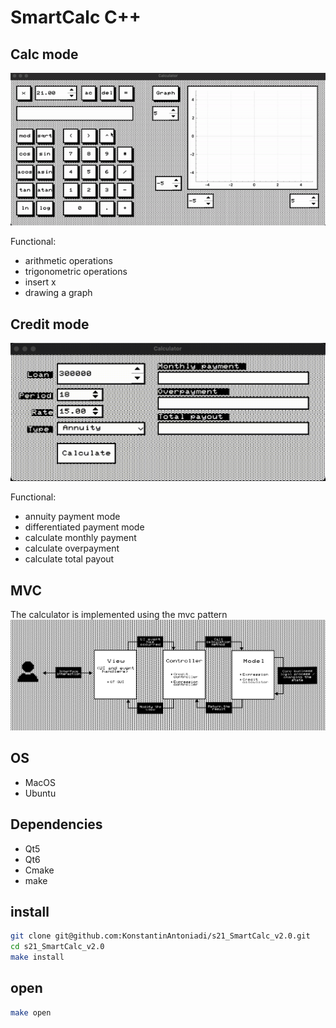 # SmartCalc C++

## Calc mode
![calc mode](misc/gif/calc_mode.gif)

Functional:
- arithmetic operations
- trigonometric operations
- insert x
- drawing a graph

## Credit mode
![credit mode](misc/gif/credit_mode.gif)

Functional:
- annuity payment mode
- differentiated payment mode
- calculate monthly payment
- calculate overpayment
- calculate total payout

## MVC
The calculator is implemented using the mvc pattern
![mvc](misc/img/mvc.png)

## OS
- MacOS
- Ubuntu

## Dependencies
- Qt5
- Qt6
- Cmake
- make

## install
```bash
git clone git@github.com:KonstantinAntoniadi/s21_SmartCalc_v2.0.git
cd s21_SmartCalc_v2.0
make install
```

## open
```bash
make open
```
